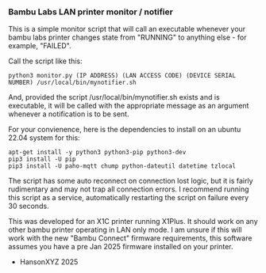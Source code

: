 ### Bambu Labs LAN printer monitor / notifier

This is a simple monitor script that will call an executable whenever your bambu labs printer changes state from "RUNNING" to anything else - for example, "FAILED". 

Call the script like this:

    python3 monitor.py (IP ADDRESS) (LAN ACCESS CODE) (DEVICE SERIAL NUMBER) /usr/local/bin/mynotifier.sh

And, provided the script /usr/local/bin/mynotifier.sh exists and is executable, it will be called with the appropriate message as an argument whenever a notification is to be sent.

For your convienence, here is the dependencies to install on an ubuntu 22.04 system for this:

    apt-get install -y python3 python3-pip python3-dev
    pip3 install -U pip
    pip3 install -U paho-mqtt chump python-dateutil datetime tzlocal

The script has some auto reconnect on connection lost logic, but it is fairly rudimentary and may not trap all connection errors.  I recommend running this script as a service, automatically restarting the script on failure every 30 seconds.

This was developed for an X1C printer running X1Plus.  It should work on any other bambu printer operating in LAN only mode.  I am unsure if this will work with the new "Bambu Connect" firmware requirements, this software assumes you have a pre Jan 2025 firmware installed on your printer.

- HansonXYZ 2025
